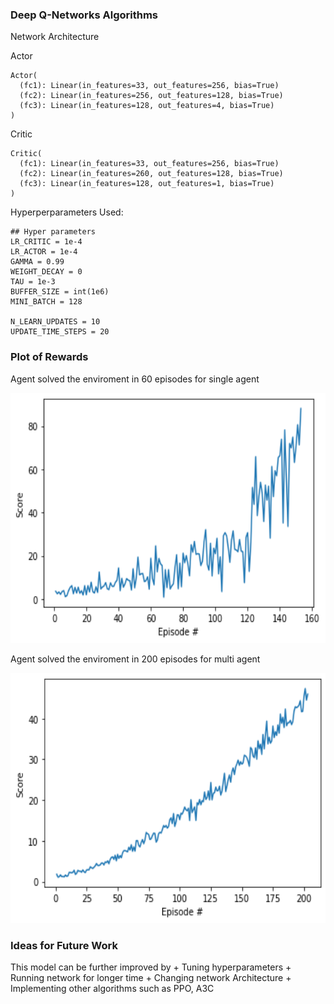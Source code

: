 
### Deep Q-Networks Algorithms

Network Architecture

Actor
```
Actor(
  (fc1): Linear(in_features=33, out_features=256, bias=True)
  (fc2): Linear(in_features=256, out_features=128, bias=True)
  (fc3): Linear(in_features=128, out_features=4, bias=True)
)
```

Critic

```
Critic(
  (fc1): Linear(in_features=33, out_features=256, bias=True)
  (fc2): Linear(in_features=260, out_features=128, bias=True)
  (fc3): Linear(in_features=128, out_features=1, bias=True)
)
```

Hyperperparameters Used:

```
## Hyper parameters
LR_CRITIC = 1e-4 
LR_ACTOR = 1e-4 
GAMMA = 0.99 
WEIGHT_DECAY = 0 
TAU = 1e-3 
BUFFER_SIZE = int(1e6) 
MINI_BATCH = 128 

N_LEARN_UPDATES = 10         
UPDATE_TIME_STEPS = 20 
```

### Plot of Rewards

Agent solved the enviroment in 60 episodes for single agent

<img src="https://github.com/kiran74-ds/RL_with_unity_ML_agents/blob/master/Continous_Control/images/Continous_control_single_agent.png" width=600, height=400>

Agent solved the enviroment in 200 episodes for multi agent

<img src="https://github.com/kiran74-ds/RL_with_unity_ML_agents/blob/master/Continous_Control/images/continous_control_multi_agent.png" width=600, height=400>

### Ideas for Future Work

This model can be further improved by 
	+ Tuning hyperparameters 
	+ Running network for longer time 
	+ Changing network Architecture
	+ Implementing other algorithms such as PPO, A3C


